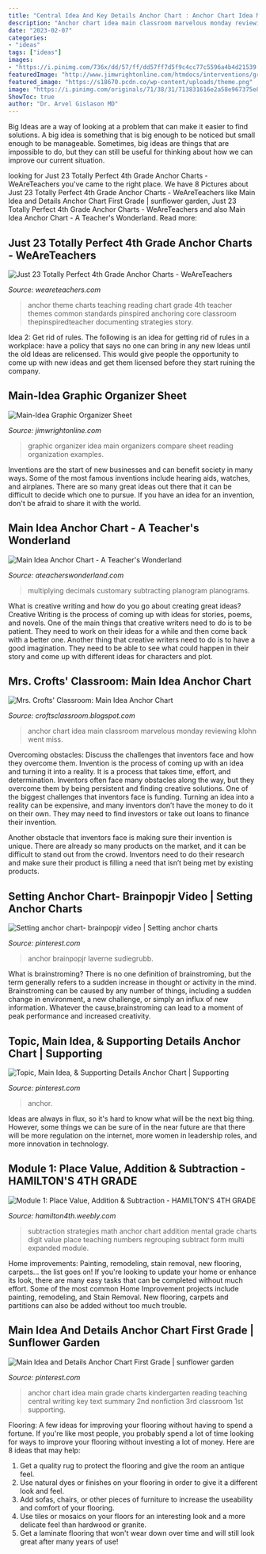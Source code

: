 ```yaml
---
title: "Central Idea And Key Details Anchor Chart : Anchor Chart Idea Main Classroom Marvelous Monday Reviewing Klohn Went Miss"
description: "Anchor chart idea main classroom marvelous monday reviewing klohn went miss"
date: "2023-02-07"
categories:
- "ideas"
tags: ["ideas"]
images:
- "https://i.pinimg.com/736x/dd/57/ff/dd57ff7d5f9c4cc77c5596a4b4d21539.jpg"
featuredImage: "http://www.jimwrightonline.com/htmdocs/interventions/graphics/rdngcompr/mainidea1.gif"
featured_image: "https://s18670.pcdn.co/wp-content/uploads/theme.png"
image: "https://i.pinimg.com/originals/71/38/31/713831616e2a58e967375e8a532a4d67.jpg"
ShowToc: true
author: "Dr. Arvel Gislason MD"
---
```



Big Ideas are a way of looking at a problem that can make it easier to find solutions. A big idea is something that is big enough to be noticed but small enough to be manageable. Sometimes, big ideas are things that are impossible to do, but they can still be useful for thinking about how we can improve our current situation.

	

		
looking for Just 23 Totally Perfect 4th Grade Anchor Charts - WeAreTeachers you've came to the right place. We have 8 Pictures about Just 23 Totally Perfect 4th Grade Anchor Charts - WeAreTeachers like Main Idea and Details Anchor Chart First Grade | sunflower garden, Just 23 Totally Perfect 4th Grade Anchor Charts - WeAreTeachers and also Main Idea Anchor Chart - A Teacher&#039;s Wonderland. Read more:
		
    
## Just 23 Totally Perfect 4th Grade Anchor Charts - WeAreTeachers

<img loading=lazy src="https://s18670.pcdn.co/wp-content/uploads/theme.png" onerror="this.onerror=null;this.src='https://tse4.mm.bing.net/th?id=OIP.xXSn2G9w81LM4JdMK7J_FQAAAA&amp;pid=15.1';" alt="Just 23 Totally Perfect 4th Grade Anchor Charts - WeAreTeachers">

_Source: weareteachers.com_

>anchor theme charts teaching reading chart grade 4th teacher themes common standards pinspired anchoring core classroom thepinspiredteacher documenting strategies story. 

	

Idea 2: Get rid of rules.
The following is an idea for getting rid of rules in a workplace: have a policy that says no one can bring in any new Ideas until the old Ideas are relicensed. This would give people the opportunity to come up with new ideas and get them licensed before they start ruining the company.

    
## Main-Idea Graphic Organizer Sheet

<img loading=lazy src="http://www.jimwrightonline.com/htmdocs/interventions/graphics/rdngcompr/mainidea1.gif" onerror="this.onerror=null;this.src='https://tse4.mm.bing.net/th?id=OIP.o5DwNLfpE5rf9tttfxHN8AHaIw&amp;pid=15.1';" alt="Main-Idea Graphic Organizer Sheet">

_Source: jimwrightonline.com_

>graphic organizer idea main organizers compare sheet reading organization examples. 

	

Inventions are the start of new businesses and can benefit society in many ways. Some of the most famous inventions include hearing aids, watches, and airplanes. There are so many great ideas out there that it can be difficult to decide which one to pursue. If you have an idea for an invention, don't be afraid to share it with the world.

    
## Main Idea Anchor Chart - A Teacher&#039;s Wonderland

<img loading=lazy src="https://www.ateacherswonderland.com/wp-content/uploads/2020/07/main-idea-anchor-chart-2.png" onerror="this.onerror=null;this.src='https://tse3.mm.bing.net/th?id=OIP.7_iKraW9GbOJiZAncbji7gHaHa&amp;pid=15.1';" alt="Main Idea Anchor Chart - A Teacher&#039;s Wonderland">

_Source: ateacherswonderland.com_

>multiplying decimals customary subtracting planogram planograms. 

	

What is creative writing and how do you go about creating great ideas?
Creative Writing is the process of coming up with ideas for stories, poems, and novels. One of the main things that creative writers need to do is to be patient. They need to work on their ideas for a while and then come back with a better one. Another thing that creative writers need to do is to have a good imagination. They need to be able to see what could happen in their story and come up with different ideas for characters and plot.

    
## Mrs. Crofts&#039; Classroom: Main Idea Anchor Chart

<img loading=lazy src="https://4.bp.blogspot.com/-oYp8ZyTTbIc/UQ5wYS52IcI/AAAAAAAAAOc/EdOyrIdDOjI/s1600/photo+(2).jpg" onerror="this.onerror=null;this.src='https://tse4.mm.bing.net/th?id=OIP.UDoep9MTfKYX47s0B4DQSgHaJ4&amp;pid=15.1';" alt="Mrs. Crofts&#039; Classroom: Main Idea Anchor Chart">

_Source: croftsclassroom.blogspot.com_

>anchor chart idea main classroom marvelous monday reviewing klohn went miss. 

	

Overcoming obstacles: Discuss the challenges that inventors face and how they overcome them.
Invention is the process of coming up with an idea and turning it into a reality. It is a process that takes time, effort, and determination. Inventors often face many obstacles along the way, but they overcome them by being persistent and finding creative solutions.
One of the biggest challenges that inventors face is funding. Turning an idea into a reality can be expensive, and many inventors don’t have the money to do it on their own. They may need to find investors or take out loans to finance their invention.

Another obstacle that inventors face is making sure their invention is unique. There are already so many products on the market, and it can be difficult to stand out from the crowd. Inventors need to do their research and make sure their product is filling a need that isn’t being met by existing products.

    
## Setting Anchor Chart- Brainpopjr Video | Setting Anchor Charts

<img loading=lazy src="https://i.pinimg.com/736x/dd/57/ff/dd57ff7d5f9c4cc77c5596a4b4d21539.jpg" onerror="this.onerror=null;this.src='https://tse3.mm.bing.net/th?id=OIP.akTVtS3MkJYGHr0V71GCFgHaJ3&amp;pid=15.1';" alt="Setting anchor chart- brainpopjr video | Setting anchor charts">

_Source: pinterest.com_

>anchor brainpopjr laverne sudiegrubb. 

	

What is brainstroming?
There is no one definition of brainstroming, but the term generally refers to a sudden increase in thought or activity in the mind. Brainstroming can be caused by any number of things, including a sudden change in environment, a new challenge, or simply an influx of new information. Whatever the cause,brainstroming can lead to a moment of peak performance and increased creativity.

    
## Topic, Main Idea, &amp; Supporting Details Anchor Chart | Supporting

<img loading=lazy src="https://i.pinimg.com/originals/71/38/31/713831616e2a58e967375e8a532a4d67.jpg" onerror="this.onerror=null;this.src='https://tse2.mm.bing.net/th?id=OIP.X2IBAjTJs9VRWTF7nRpYvQHaO0&amp;pid=15.1';" alt="Topic, Main Idea, &amp; Supporting Details Anchor Chart | Supporting">

_Source: pinterest.com_

>anchor. 

	

Ideas are always in flux, so it's hard to know what will be the next big thing. However, some things we can be sure of in the near future are that there will be more regulation on the internet, more women in leadership roles, and more innovation in technology.

    
## Module 1: Place Value, Addition &amp; Subtraction - HAMILTON&#039;S 4TH GRADE

<img loading=lazy src="http://hamilton4th.weebly.com/uploads/5/5/3/2/55324607/2044374_orig.jpg" onerror="this.onerror=null;this.src='https://tse1.mm.bing.net/th?id=OIP.mLymWTnkSeh9sLHWSQE8LQHaJ4&amp;pid=15.1';" alt="Module 1: Place Value, Addition &amp; Subtraction - HAMILTON&#039;S 4TH GRADE">

_Source: hamilton4th.weebly.com_

>subtraction strategies math anchor chart addition mental grade charts digit value place teaching numbers regrouping subtract form multi expanded module. 

	

Home improvements: Painting, remodeling, stain removal, new flooring, carpets... the list goes on!
If you're looking to update your home or enhance its look, there are many easy tasks that can be completed without much effort. Some of the most common Home Improvement projects include painting, remodeling, and Stain Removal. New flooring, carpets and partitions can also be added without too much trouble.

    
## Main Idea And Details Anchor Chart First Grade | Sunflower Garden

<img loading=lazy src="https://i.pinimg.com/736x/c9/61/49/c96149e2d034ee710eeb493b082e7db4--main-idea-anchor-chart-first-grade-rd-grade-main-idea.jpg?b=t" onerror="this.onerror=null;this.src='https://tse2.mm.bing.net/th?id=OIP.n5IHzNsxt68-ajs_LN_nOQHaJm&amp;pid=15.1';" alt="Main Idea and Details Anchor Chart First Grade | sunflower garden">

_Source: pinterest.com_

>anchor chart idea main grade charts kindergarten reading teaching central writing key text summary 2nd nonfiction 3rd classroom 1st supporting. 

	

Flooring: A few ideas for improving your flooring without having to spend a fortune.
If you're like most people, you probably spend a lot of time looking for ways to improve your flooring without investing a lot of money. Here are 8 ideas that may help: 
1. Get a quality rug to protect the flooring and give the room an antique feel. 
2. Use natural dyes or finishes on your flooring in order to give it a different look and feel. 
3. Add sofas, chairs, or other pieces of furniture to increase the useability and comfort of your flooring. 
4. Use tiles or mosaics on your floors for an interesting look and a more delicate feel than hardwood or granite. 
5. Get a laminate flooring that won't wear down over time and will still look great after many years of use! 

